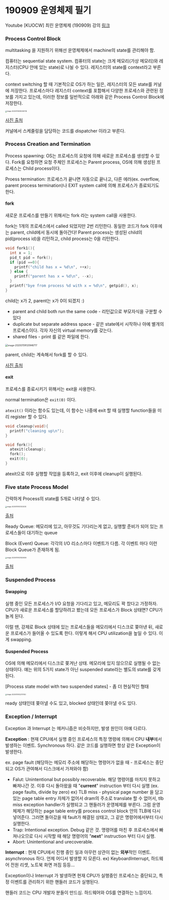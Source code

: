 # 190909 운영체제 필기

Youtube [KUOCW] 최린 운영체제 (190909) 강의 [링크](https://www.youtube.com/watch?v=_NQrpp00OqY&list=PLOh92BQ5xeWnjt_S9zLOtndYzUfysSuzF&index=3)

### Process Control Block

multitasking 을 지원하기 위해선 운영체제에서 machine의 state를 관리해야 함.

컴퓨터는 sequential state system. 컴퓨터의 state는 크게 메모리(가상 메모리)와 레지스터(CPU 안에 있는 state)로 나뉠 수 있다. 레지스터의 state를 context라고 부른다.

context switching 할 때 기본적으로 OS가 하는 일은, 레지스터의 모든 state를 커널에 저장한다. 프로세스마다 레지스터 context를 포함해서 다양한 프로세스와 관련된 정보를 가지고 있는데, 이러한 정보를 일반적으로 아래와 같은 Process Control Block에 저장한다.

<img src="190909.assets/image-20200709095308738.png" alt="image-20200709095308738" style="zoom:33%;" />

[사진 출처](https://www.slideshare.net/PeterTrger/06-processes)

커널에서 스케줄링을 담당하는 코드를 dispatcher 이라고 부른다.

### Process Creation and Termination

Process spawning: OS는 프로세스의 요청에 의해 새로운 프로세스를 생성할 수 있다. Fork를 요청하면 요청 주체인 프로세스는 Parent process, OS에 의해 생성된 프로세스는 Child process이다.

Proess termination: 프로세스가 끝나면 자동으로 끝나고, 다른 에러(ex. overflow, parent process termination)나 EXIT system call에 의해 프로세스가 종료되기도 한다.

#### fork

새로운 프로세스를 만들기 위해서는 fork 라는 system call을 사용한다.

fork는 1개의 프로세스에서 called 되었지만 2번 리턴한다. 동일한 코드가 fork 이후에는 parent, child에서 동시에 돌아간다! Parent process는 생성된 child의 pid(process id)을 리턴하고, child  process는 0을 리턴한다.

```c
void fork1(){
  int x = 1;
  pid_t pid = fork();
  if (pid ==0){
    printf("child has x = %d\n", ++x);
  } else {
    printf("parent has x = %d\n", --x);
  }
  printf("bye from process %d with x = %d\n", getpid(), x);
}
```

child는 x가 2, parent는 x가 0이 되겠지 :)

- parent and child both run the same code - 리턴값으로 부모자식을 구분할 수 있다
- duplicate but separate address space - 같은 state에서 시작하나 아예 별개의 프로세스이다. 각자 자신의 virtual memory를 갖는다.
- shared files - print 를 같은 파일에 한다.

<img src="190909.assets/image-20200709120946717.png" alt="image-20200709120946717" style="zoom: 50%;" />

parent, child는 계속해서 fork를 할 수 있다.

[사진 출처](https://www.youtube.com/watch?v=_NQrpp00OqY&list=PLOh92BQ5xeWnjt_S9zLOtndYzUfysSuzF&index=3)

#### exit

프로세스를 종료시키기 위해서는 exit을 사용한다.

normal termination은  `exit(0)` 이다.

`atexit()` 이라는 함수도 있는데, 이 함수는 나중에 exit 할 때 실행할 function들을 미리 register 할 수 있다.

```c
void cleanup(void){
  printf("cleaning up\n");
}

void fork(){
  atexit(cleanup);
  fork();
  exit(0);
}
```

atexit으로 이후 실행할 작업을 등록하고, exit 이후에 cleanup이 실행된다.

### Five state Process Model

간략하게 Process의 state를 5개로 나타낼 수 있다.

<img src="190909.assets/image-20200709121353035.png" alt="image-20200709121353035" style="zoom: 33%;" />

[출처](https://www.docsity.com/en/processes-two-operating-systems-lecture-slides/293508/)

Ready Queue: 메모리에 있고, 아무것도 기다리는게 없고, 실행할 준비가 되어 있는 프로세스들이 대기하는 queue

Block (Event) Queue: 각각의 I/O 리소스마다 이벤트가 다름. 각 이벤트 마다 이런 Block Queue가 존재하게 됨.

<img src="190909.assets/image-20200709121920608.png" alt="image-20200709121920608" style="zoom:33%;" />

[출처](https://slideplayer.com/slide/4936182/)

### Suspended Process

#### Swapping

실행 중인 모든 프로세스가 I/O 요청을 기다리고 있고, 메모리도 꽉 찼다고 가정하자. CPU가 새로운 프로세스를 할당하려고 봤는데 모든 프로세스가 Block 상태면? CPU가 놀게 된다.

이럴 땐, 강제로 Block 상태에 있는 프로세스들을 메모리에서 디스크로 쫒아낸 뒤, 새로운 프로세스가 들어올 수 있도록 한다. 이렇게 해서 CPU utilization을 높일 수 있다. 이게 swapping.

#### Suspended Process

OS에 의해 메모리에서 디스크로 쫒겨난 상태. 메모리에 있지 않으므로 실행될 수 없는 상태이다. 얘는 위의 5가지 state가 아닌 suspended state라는 별도의 state를 갖게 된다.

[Process state model with two suspended states] - 좀 더 현실적인 형태

<img src="190909.assets/image-20200709122751163.png" alt="image-20200709122751163" style="zoom:33%;" />

ready 상태인데 쫒아낼 수도 있고, blocked 상태인데 쫒아낼 수도 있다.

### Exception / Interrupt

Exception 과 Interrupt 는 메커니즘은 비슷하지만, 발생 원인이 아예 다르다.

**Exception** : 현재 CPU에서 실행 중인 프로세스의 특정 명령에 의해서 CPU **내부**에서 발생하는 이벤트. Synchronous 하다. 같은 코드를 실행하면 항상 같은 Exception이 발생한다.

ex. page fault (해당하는 메모리 주소에 해당하는 명령어가 없을 때 - 프로세스는 중단되고 OS가 관여해서 디스크에서 가져와야 함)

- Falut: Unintentional but possibly recoverable. 해당 명령어를 마치지 못하고 빠져나간 것. 이후 다시 돌아왔을 때 "**current**" instruction 부터 다시 실행 (ex. page faults, divide by zero) 
  ex) TLB miss - physical page number 을 담고 있는 page table entry 자체가 없어서 dram의 주소로 translate 할 수 없어서, tlb miss exception handler가 실행되고 그 핸들러가 운영체제를 부른다. 그럼 운영체제가 해당하는 page table entry를 process control block 안의 TLB에 다시 넣어준다. 그러면 돌아갔을 때 fault가 해결된 상태고, 그 같은 명령어에서부터 다시 실행한다.
- Trap:  Intentional exception. Debug 같은 것. 명령어를 마친 후 프로세스에서 빠져나오므로 다시 시작할 때 해당 명령어의 "**next**" instruction 부터 다시 실행.
- Abort: Unintentional and urecoverable.

**Interrupt** : 현재 CPU에서 진행 중인 일과 아무런 상관이 없는 **외부**적인 이벤트. asynchronous 하다. 언제 어디서 발생할 지 모른다. ex) KeyboardInterrupt, 하드웨어 전원 리셋, 노트북 화면 꺼짐 등등...

Exception이나 Interrupt 가 발생하면 현재 CPU가 실행중인 프로세스는 중단되고, 특정 이벤트를 관리하기 위한 핸들러 코드가 실행된다.

핸들러 코드는 CPU 개발자 분들이 만드심. 하드웨어와 OS를 연결하는 느낌이지.

